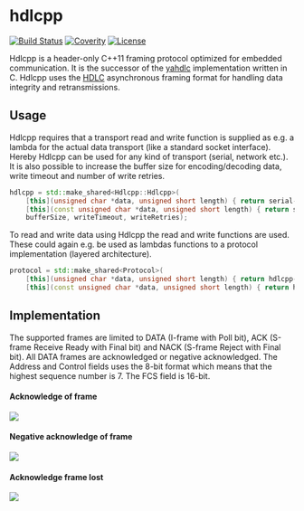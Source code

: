 # hdlcpp

[![Build Status](https://travis-ci.org/bang-olufsen/hdlcpp.svg?branch=master)](https://travis-ci.org/bang-olufsen/hdlcpp) [![Coverity](https://scan.coverity.com/projects/16837/badge.svg)](https://scan.coverity.com/projects/bang-olufsen-hdlcpp) [![License](https://img.shields.io/badge/license-MIT_License-blue.svg?style=flat)](LICENSE)

Hdlcpp is a header-only C++11 framing protocol optimized for embedded communication. It is the successor of the [yahdlc](https://github.com/bang-olufsen/yahdlc) implementation written in C. Hdlcpp uses the [HDLC](https://en.wikipedia.org/wiki/High-Level_Data_Link_Control) asynchronous framing format for handling data integrity and retransmissions.

## Usage

Hdlcpp requires that a transport read and write function is supplied as e.g. a lambda for the actual data transport (like a standard socket interface). Hereby Hdlcpp can be used for any kind of transport (serial, network etc.). It is also possible to increase the buffer size for encoding/decoding data, write timeout and number of write retries.

```c++
hdlcpp = std::make_shared<Hdlcpp::Hdlcpp>(
    [this](unsigned char *data, unsigned short length) { return serial->read(data, length); },
    [this](const unsigned char *data, unsigned short length) { return serial->write(data, length); },
    bufferSize, writeTimeout, writeRetries);
```

To read and write data using Hdlcpp the read and write functions are used. These could again e.g. be used as lambdas functions to a protocol implementation (layered architecture).

```c++
protocol = std::make_shared<Protocol>(
    [this](unsigned char *data, unsigned short length) { return hdlcpp->read(data, length); },
    [this](const unsigned char *data, unsigned short length) { return hdlcpp->write(data, length); });
```

## Implementation

The supported frames are limited to DATA (I-frame with Poll bit), ACK (S-frame Receive Ready with Final bit) and NACK (S-frame Reject with Final bit). All DATA frames are acknowledged or negative acknowledged. The Address and Control fields uses the 8-bit format which means that the highest sequence number is 7. The FCS field is 16-bit.

#### Acknowledge of frame

![](https://bang-olufsen.gravizo.com/svg?%3B%0A%40startuml%3B%0Ahide%20footbox%3B%0AA%20-%3E%20B:%20DATA%20[sequence%20number%20=%201]%3B%0AB%20-%3E%20A:%20DATA%20[sequence%20number%20=%204]%3B%0AB%20-%3E%20A:%20ACK%20[sequence%20number%20=%202]%3B%0AA%20-%3E%20B:%20ACK%20[sequence%20number%20=%205]%3B%0A%40enduml)

#### Negative acknowledge of frame

![](https://bang-olufsen.gravizo.com/svg?%3B%0A%40startuml%3B%0Ahide%20footbox%3B%0AA%20-%3E%20B:%20DATA%20[sequence%20number%20=%201]%3B%0AB%20-%3E%20A:%20NACK%20[sequence%20number%20=%201]%3B%0AA%20-%3E%20B:%20DATA%20[sequence%20number%20=%201]%3B%0A%40enduml)

#### Acknowledge frame lost

![](https://bang-olufsen.gravizo.com/svg?%3B%0A%40startuml%3B%0Ahide%20footbox%3B%0AA%20-%3E%20B:%20DATA%20[sequence%20number%20=%201]%3B%0AB%20-%3Ex%20A:%20ACK%20[sequence%20number%20=%202]%3B%0A...%20Timeout%20...%3B%0AA%20-%3E%20B:%20DATA%20[sequence%20number%20=%201]%3B%0A%40enduml)
